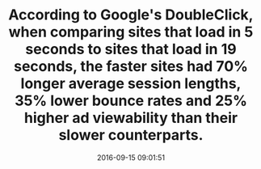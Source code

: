 ---
layout: post
title:  "According to Google's DoubleClick, when comparing sites that load in 5 seconds to sites that load in 19 seconds, the faster sites had 70% longer average session lengths, 35% lower bounce rates and 25% higher ad viewability than their slower counterparts."
storySource: "https://www.doubleclickbygoogle.com/articles/mobile-speed-matters/"
date:   2016-09-15 09:01:51
img:
 image: "google-logo.png"
 alt: "Google Logo"
tags:
 - sessions
 - ads
 - viewability
 - bounce rate
 - "2016"
---